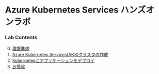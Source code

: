 # Azure Kubernetes Services ハンズオンラボ

### Lab Contents
 0. [環境準備](module00_ja.md)
 1. [Azure Kubernetes Services(AKS)クラスタの作成](module01_ja.md)
 2. [Kubernetesにアプリケーションをデプロイ](module02_ja.md)
 3. [お掃除](module03_ja.md)
